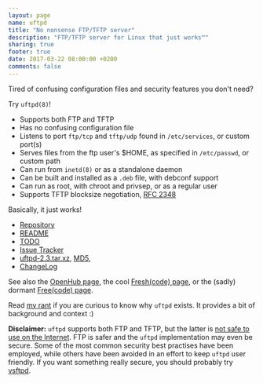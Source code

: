 ```yaml
---
layout: page
name: uftpd
title: "No nonsense FTP/TFTP server"
description: "FTP/TFTP server for Linux that just works™"
sharing: true
footer: true
date: 2017-03-22 08:00:00 +0200
comments: false
---
```


Tired of confusing configuration files and security features you don't need?

Try `uftpd(8)`!

* Supports both FTP and TFTP
* Has no confusing configuration file
* Listens to port `ftp/tcp` and `tftp/udp` found in `/etc/services`, or custom port(s)
* Serves files from the ftp user's $HOME, as specified in `/etc/passwd`, or custom path
* Can run from `inetd(8)` or as a standalone daemon
* Can be built and installed as a `.deb` file, with debconf support
* Can run as root, with chroot and privsep, or as a regular user
* Supports TFTP blocksize negotiation, [RFC 2348](http://tools.ietf.org/html/rfc2348)

Basically, it just works!

* [Repository](http://github.com/troglobit/uftpd)
* [README](https://github.com/troglobit/uftpd/blob/master/README.md)
* [TODO](https://github.com/troglobit/uftpd/blob/master/TODO.md)
* [Issue Tracker](http://github.com/troglobit/uftpd/issues)
* [uftpd-2.3.tar.xz](ftp://ftp.troglobit.com/uftpd/uftpd-2.3.tar.xz),
  [MD5](ftp://ftp.troglobit.com/uftpd/uftpd-2.3.tar.xz.md5),
* [ChangeLog](https://github.com/troglobit/uftpd/releases/tag/v2.3)

See also the [OpenHub page](https://www.openhub.net/p/uftpd/), the cool
[Fresh(code) page](http://freshcode.club/projects/uftpd), or the (sadly)
dormant [Free(code) page](http://freecode.com/projects/uftpd).

Read [my rant](/blog/2014/05/04/why-write-your-own-ftp-server/) if you
are curious to know why `uftpd` exists.  It provides a bit of background
and context :)

**Disclaimer:** `uftpd` supports both FTP and TFTP, but the latter is
  [not safe to use on the Internet](http://researchrepository.napier.ac.uk/8746/).
  FTP is safer and the `uftpd` implementation may even be secure.  Some
  of the most common security best practises have been employed, while
  others have been avoided in an effort to keep `uftpd` user friendly.
  If you want something really secure, you should probably try
  [vsftpd](https://security.appspot.com/vsftpd.html).

<!--
  -- Local Variables:
  -- mode: markdown
  -- End:
  -->
